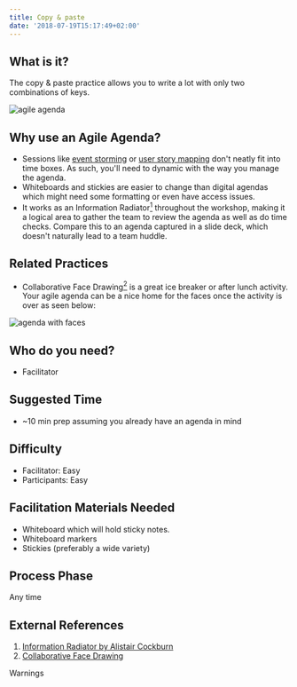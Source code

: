 ```yaml
---
title: Copy & paste
date: '2018-07-19T15:17:49+02:00'
---
```

## What is it?

The copy & paste practice allows you to write a lot with only two combinations of keys.

![agile agenda](/images/agile_agenda.png)

## Why use an Agile Agenda?

* Sessions like [event storming](/practices/event-storming/) or [user story mapping](/practices/user-story-mapping/) don't neatly fit into time boxes. As such, you'll need to dynamic with the way you manage the agenda.
* Whiteboards and stickies are easier to change than digital agendas which might need some formatting or even have access issues.
* It works as an Information Radiator[<sup>1</sup>](#footnote-1) throughout the workshop, making it a logical area to gather the team to review the agenda as well as do time checks. Compare this to an agenda captured in a slide deck, which doesn't naturally lead to a team huddle.

## Related Practices

* Collaborative Face Drawing[<sup>2</sup>](#footnote-2) is a great ice breaker or after lunch activity. Your agile agenda can be a nice home for the faces once the activity is over as seen below:

![agenda with faces](/images/agenda_with_faces.png)

## Who do you need?

* Facilitator

## Suggested Time

* ~10 min prep assuming you already have an agenda in mind

## Difficulty

* Facilitator: Easy
* Participants: Easy

## Facilitation Materials Needed

* Whiteboard which will hold sticky notes.
* Whiteboard markers
* Stickies (preferably a wide variety)

## Process Phase

Any time

## External References

1. <a name="footnote-1"></a>[Information Radiator by Alistair Cockburn](http://alistair.cockburn.us/Information+radiator)
2. <a name="footnote-2"></a>[Collaborative Face Drawing](http://www.funretrospectives.com/collaborative-face-drawing/)

Warnings

